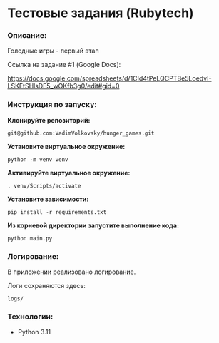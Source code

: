 # Тестовые задания (Rubytech)

### Описание:
Голодные игры - первый этап

Ссылка на задание #1 (Google Docs):

https://docs.google.com/spreadsheets/d/1CId4tPeLQCPTBe5LoedvI-LSKFtSHlsDF5_wOKfb3g0/edit#gid=0

### Инструкция по запуску:
**Клонируйте репозиторий:**
```
git@github.com:VadimVolkovsky/hunger_games.git
```

**Установите виртуальное окружение:**
```
python -m venv venv
```

**Активируйте виртуальное окружение:**
```
. venv/Scripts/activate
```


**Установите зависимости:**
```
pip install -r requirements.txt
```


**Из корневой директории запустите выполнение кода:**
```
python main.py
```


### Логирование:
В приложении реализовано логирование.

Логи сохраняются здесь:
```
logs/
```


### Технологии:
- Python 3.11

